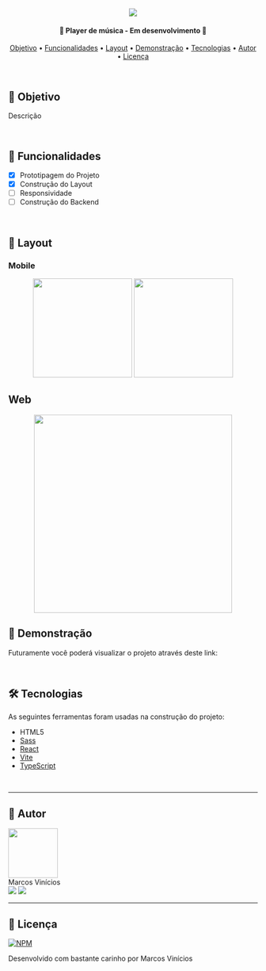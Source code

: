 <h1 align="center">
    <img src="https://github.com/MarcosWolf/spotify-player/assets/26293082/8c31ed74-8084-4b8f-9cd5-fad1694d7b5d" />

</h1>

<h4 align="center"> 
	🚧  Player de música - Em desenvolvimento 🚧
</h4>

<p align="center">
 <a href="#objetivo">Objetivo</a> • 
 <a href="#funcionalidades">Funcionalidades</a> • 
 <a href="#objetivo">Layout</a> • 
 <a href="#demonstracao">Demonstração</a> • 
 <a href="#tecnologias">Tecnologias</a> • 
 <a href="#autor">Autor</a> • 
 <a href="#licenca">Licença</a>
</p>

<br />


<div id="objetivo">
   
   ## 🎯 Objetivo

   Descrição
   
</div>

<br />

<div id="funcionalidades">

## 📝 Funcionalidades

- [x] Prototipagem do Projeto
- [x] Construção do Layout
- [ ] Responsividade
- [ ] Construção do Backend

</div>

<br />

<div id="layout">

  ## 🎨 Layout

  ### Mobile
  
<p align="center">
  <img src="" width="200px">

  <img src="" width="200px">
</p>

  ## Web

<p align="center">
  <img src="" width="400px">
</p>


</div>

<div id="demonstracao">

   ## 🚀 Demonstração

   Futuramente você poderá visualizar o projeto através deste link: <br/>
   
   
</div>

<br />

<div id="tecnologias">
   
   ## 🛠 Tecnologias
   
   As seguintes ferramentas foram usadas na construção do projeto:
   
   - HTML5
   - [Sass](https://sass-lang.com)
   - [React](https://pt-br.reactjs.org/)
   - [Vite](https://vitejs.dev/)
   - [TypeScript](https://www.typescriptlang.org/)

</div>

<br />

<div id="autor">
 
---
 
   ## 🐺 Autor

   <a href="https://www.marcoswolf.com.br/">
    <img style="width:100px" src="https://avatars.githubusercontent.com/u/26293082?v=4" alt=""/>
    <br />    
   </a>
   Marcos Vinícios

   <div>
   	<a href="mailto:contato@marcoswolf.com.br"><img src="https://img.shields.io/badge/Gmail-D14836?style=for-the-badge&logo=gmail&logoColor=white"/></a>
   	<a href="https://www.linkedin.com/in/marcoswolf/" target="_blank" rel="noopener noreferrer"><img src="https://img.shields.io/badge/LinkedIn-0077B5?style=for-the-badge&logo=linkedin&logoColor=white"/></a>
   </div>
</div>

---

<div id="licenca">

   ## 📜 Licença

   [![NPM](https://img.shields.io/npm/l/react)](https://github.com/MarcosWolf/portalcvs/blob/main/LICENCE)

   Desenvolvido com bastante carinho por Marcos Vinícios

</div>

<br />
